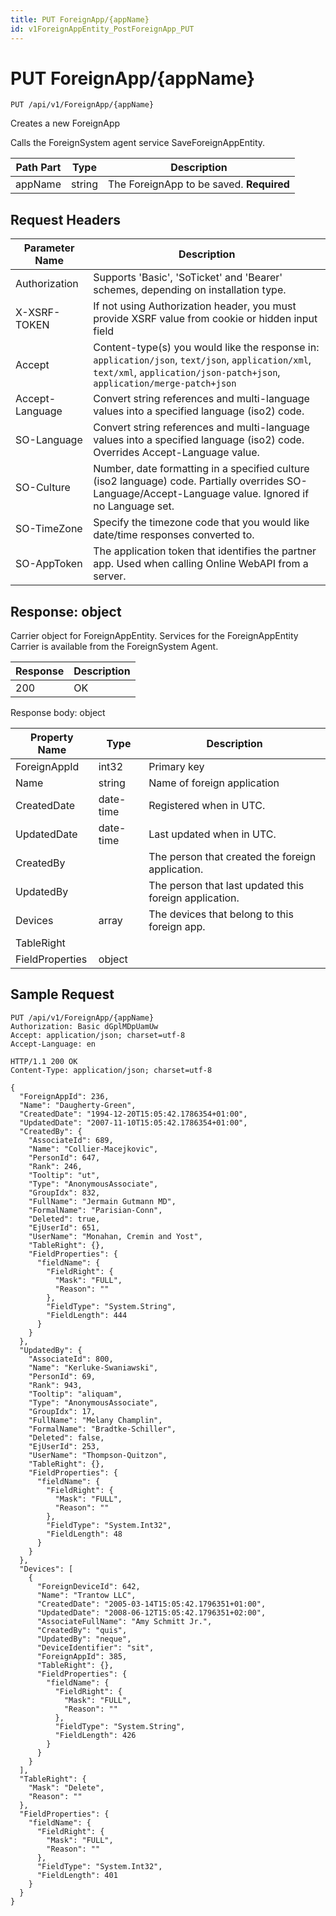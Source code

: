 ```yaml
---
title: PUT ForeignApp/{appName}
id: v1ForeignAppEntity_PostForeignApp_PUT
---
```


# PUT ForeignApp/{appName}

```http
PUT /api/v1/ForeignApp/{appName}
```

Creates a new ForeignApp

Calls the ForeignSystem agent service SaveForeignAppEntity.




| Path Part | Type | Description |
|-----------|------|-------------|
| appName | string | The ForeignApp to be saved. **Required** |



## Request Headers

| Parameter Name | Description |
|----------------|-------------|
| Authorization  | Supports 'Basic', 'SoTicket' and 'Bearer' schemes, depending on installation type. |
| X-XSRF-TOKEN   | If not using Authorization header, you must provide XSRF value from cookie or hidden input field |
| Accept         | Content-type(s) you would like the response in: `application/json`, `text/json`, `application/xml`, `text/xml`, `application/json-patch+json`, `application/merge-patch+json` |
| Accept-Language | Convert string references and multi-language values into a specified language (iso2) code. |
| SO-Language | Convert string references and multi-language values into a specified language (iso2) code. Overrides Accept-Language value. |
| SO-Culture | Number, date formatting in a specified culture (iso2 language) code. Partially overrides SO-Language/Accept-Language value. Ignored if no Language set. |
| SO-TimeZone | Specify the timezone code that you would like date/time responses converted to. |
| SO-AppToken | The application token that identifies the partner app. Used when calling Online WebAPI from a server. |


## Response: object

Carrier object for ForeignAppEntity.
Services for the ForeignAppEntity Carrier is available from the <see cref="T:SuperOffice.CRM.Services.IForeignSystemAgent">ForeignSystem Agent</see>.

| Response | Description |
|----------------|-------------|
| 200 | OK |

Response body: object

| Property Name | Type |  Description |
|----------------|------|--------------|
| ForeignAppId | int32 | Primary key |
| Name | string | Name of foreign application |
| CreatedDate | date-time | Registered when  in UTC. |
| UpdatedDate | date-time | Last updated when  in UTC. |
| CreatedBy |  | The person that created the foreign application. |
| UpdatedBy |  | The person that last updated this foreign application. |
| Devices | array | The devices that belong to this foreign app. |
| TableRight |  |  |
| FieldProperties | object |  |

## Sample Request

```http!
PUT /api/v1/ForeignApp/{appName}
Authorization: Basic dGplMDpUamUw
Accept: application/json; charset=utf-8
Accept-Language: en
```

```http_
HTTP/1.1 200 OK
Content-Type: application/json; charset=utf-8

{
  "ForeignAppId": 236,
  "Name": "Daugherty-Green",
  "CreatedDate": "1994-12-20T15:05:42.1786354+01:00",
  "UpdatedDate": "2007-11-10T15:05:42.1786354+01:00",
  "CreatedBy": {
    "AssociateId": 689,
    "Name": "Collier-Macejkovic",
    "PersonId": 647,
    "Rank": 246,
    "Tooltip": "ut",
    "Type": "AnonymousAssociate",
    "GroupIdx": 832,
    "FullName": "Jermain Gutmann MD",
    "FormalName": "Parisian-Conn",
    "Deleted": true,
    "EjUserId": 651,
    "UserName": "Monahan, Cremin and Yost",
    "TableRight": {},
    "FieldProperties": {
      "fieldName": {
        "FieldRight": {
          "Mask": "FULL",
          "Reason": ""
        },
        "FieldType": "System.String",
        "FieldLength": 444
      }
    }
  },
  "UpdatedBy": {
    "AssociateId": 800,
    "Name": "Kerluke-Swaniawski",
    "PersonId": 69,
    "Rank": 943,
    "Tooltip": "aliquam",
    "Type": "AnonymousAssociate",
    "GroupIdx": 17,
    "FullName": "Melany Champlin",
    "FormalName": "Bradtke-Schiller",
    "Deleted": false,
    "EjUserId": 253,
    "UserName": "Thompson-Quitzon",
    "TableRight": {},
    "FieldProperties": {
      "fieldName": {
        "FieldRight": {
          "Mask": "FULL",
          "Reason": ""
        },
        "FieldType": "System.Int32",
        "FieldLength": 48
      }
    }
  },
  "Devices": [
    {
      "ForeignDeviceId": 642,
      "Name": "Trantow LLC",
      "CreatedDate": "2005-03-14T15:05:42.1796351+01:00",
      "UpdatedDate": "2008-06-12T15:05:42.1796351+02:00",
      "AssociateFullName": "Amy Schmitt Jr.",
      "CreatedBy": "quis",
      "UpdatedBy": "neque",
      "DeviceIdentifier": "sit",
      "ForeignAppId": 385,
      "TableRight": {},
      "FieldProperties": {
        "fieldName": {
          "FieldRight": {
            "Mask": "FULL",
            "Reason": ""
          },
          "FieldType": "System.String",
          "FieldLength": 426
        }
      }
    }
  ],
  "TableRight": {
    "Mask": "Delete",
    "Reason": ""
  },
  "FieldProperties": {
    "fieldName": {
      "FieldRight": {
        "Mask": "FULL",
        "Reason": ""
      },
      "FieldType": "System.Int32",
      "FieldLength": 401
    }
  }
}
```